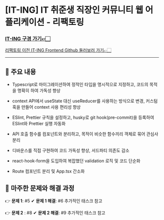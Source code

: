 # [IT-ING] IT 취준생 직장인 커뮤니티 웹 어플리케이션 - 리팩토링

### **[IT-ING 구경 가기👉🏻](https://it-ing.co.kr)**

[리팩토링 이전 IT-ING Frontend Github 둘러보러 가기👉🏻](https://github.com/life-tutor/life-tutor-FE)

---

## 📌 주요 내용

- Typescript로 마이그레이션하여 정적인 타입을 명시적으로 지정하고, 코드의 목적을 명확히 하여 가독성 향상

- context API에서 useState 대신 useReducer를 사용하는 방식으로 변경, 커스텀 훅을 만들어 context 사용 편리성 향상
- ESlint, Prettier 규칙을 설정하고, husky로 git hook(pre-commit)을 등록하여 ESlint와 Prettier 실행 자동화
- API 호출 함수를 컴포넌트와 분리하고, 목적이 비슷한 함수끼리 객체로 묶어 관심사 분리
- 디바운스를 직접 구현하여 코드 가독성 향상, 서드파티 의존도 감소
- react-hook-form을 도입하여 복잡했던 validation 로직 및 코드 단순화
- Route 컴포넌트 분리 및 App.tsx 간소화

## 📌 마주한 문제와 해결 과정

👉 **문제 1**: #5
✔ **문제 1 해결**: #6 추가적인 태스크 참고

👉 **문제 2** : #8
✔ **문제 2 해결**: #9 추가적인 태스크 참고
